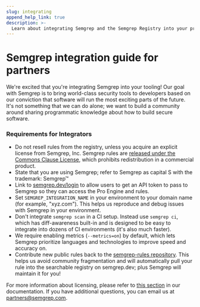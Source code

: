 ```yaml
---
slug: integrating
append_help_link: true
description: >-
  Learn about integrating Semgrep and the Semgrep Registry into your product.
---
```


# Semgrep integration guide for partners



We're excited that you're integrating Semgrep into your tooling! Our goal with Semgrep is to bring world-class security tools to developers based on our conviction that software will run the most exciting parts of the future. It's not something that we can do alone; we want to build a community around sharing programmatic knowledge about how to build secure software.


### Requirements for Integrators

* Do not resell rules from the registry, unless you acquire an explicit license from Semgrep, Inc. Semgrep rules are [released under the Commons Clause License](https://github.com/returntocorp/semgrep-rules/blob/develop/LICENSE), which prohibits redistribution in a commercial product.
* State that you are using Semgrep; refer to Semgrep as capital S with the trademark: Semgrep™
* Link to [semgrep.dev/login](https://semgrep.dev/login) to allow users to get an API token to pass to Semgrep so they can access the Pro Engine and rules.
* Set `SEMGREP_INTEGRATION_NAME` in your environment to your domain name (for example, "xyz.com"). This helps us reproduce and debug issues with Semgrep in your environment.
* Don't integrate `semgrep scan` in a CI setup. Instead use `semgrep ci`, which has diff-awareness built-in and is designed to be easy to integrate into dozens of CI environments (it's also much faster).
* We require enabling metrics (`--metrics=on`) by default, which lets Semgrep prioritize languages and technologies to improve speed and accuracy on.
* Contribute new public rules back to the [semgrep-rules repository](https://github.com/returntocorp/semgrep-rules). This helps us avoid community fragmentation and will automatically pull your rule into the searchable registry on semgrep.dev; plus Semgrep will maintain it for you!

For more information about licensing, please refer to [this section](licensing.md) in our documentation. If you have additional questions, you can email us at [partners@semgrep.com](mailto:partners@semgrep.com). 